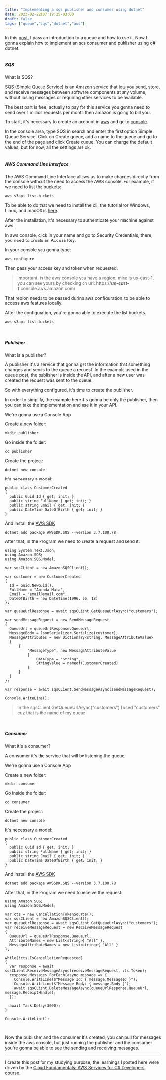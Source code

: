 ```yaml
---
title: "Implementing a sqs publisher and consumer using dotnet"
date: 2023-02-22T07:19:25-03:00
draft: false
tags: ["queue","sqs","dotnet","aws"]
---
```


In this [post](/queue), I pass an introduction to a queue and how to use it. Now I gonna explain how to implement an sqs consumer and publisher using c# dotnet.
<br/><br/>
##### SQS

What is SQS?

SQS (Simple Queue Service) is an Amazon service that lets you send, store, and receive messages between software components at any volume, without losing messages or requiring other services to be available.

The best part is free, actually to pay for this service you gonna need to send over 1 million requests per month then amazon is going to bill you.

To start, it's necessary to create an account in [aws](https://aws.amazon.com/) and go to [console](https://console.aws.amazon.com).

In the console area, type SQS in search and enter the first option Simple Queue Service.
Click on Create queue, add a name to the queue and go to the end of the page and click Create queue. You can change the default values, but for now, all the settings are ok.
<br/><br/>
##### AWS Command Line Interface

The AWS Command Line Interface allows us to make changes directly from the console without the need to access the AWS console.
For example, if we need to list the buckets:
```
aws s3api list-buckets
```

To be able to do that we need to install the cli, the tutorial for Windows, Linux, and macOS is [here](https://docs.aws.amazon.com/cli/latest/userguide/getting-started-install.html).

After the installation, it's necessary to authenticate your machine against aws.

In aws console, click in your name and go to Security Credentials, there, you need to create an Access Key.

In your console you gonna type:
```
aws configure
```

Then pass your access key and token when requested.

> Important, in the aws console you have a region, mine is us-east-1, you can see yours by checking on url: https://***us-east-1***.console.aws.amazon.com/

That region needs to be passed during aws configuration, to be able to access aws features locally.

After the configuration, you're gonna able to execute the list buckets. 
```
aws s3api list-buckets
```
<br/>

##### Publisher
What is a publisher?

A publisher it's a service that gonna get the information that something changes and sends to the queue a request.
In the example used in the queue post, the publisher is inside the API, and after a new user was created the request was sent to the queue.

So with everything configured, it's time to create the publisher.

In order to simplify, the example here it's gonna be only the publisher, then you can take the implementation and use it in your API.

We're gonna use a Console App

Create a new folder:
```
mkdir publisher
```
Go inside the folder:
```
cd publisher
```
Create the project:
```
dotnet new console
```

It's necessary a model:
```
public class CustomerCreated
{
  public Guid Id { get; init; }
  public string FullName { get; init; }
  public string Email { get; init; }
  public DateTime DateOfBirth { get; init; }
}
```

And install the [AWS SDK](https://www.nuget.org/packages/AWSSDK.SQS)
```
dotnet add package AWSSDK.SQS --version 3.7.100.78
``` 

After that, in the Program we need to create a request and send it:

```
using System.Text.Json;
using Amazon.SQS;
using Amazon.SQS.Model;

var sqsCLient = new AmazonSQSClient();

var customer = new CustomerCreated
{
  Id = Guid.NewGuid(),
  FullName = "Amanda Mata",
  Email = "email@email.com",
  DateOfBirth = new DateTime(1996, 06, 18)
};

var queueUrlResponse = await sqsCLient.GetQueueUrlAsync("customers");

var sendMessageRequest = new SendMessageRequest
{
  QueueUrl = queueUrlResponse.QueueUrl, 
  MessageBody = JsonSerializer.Serialize(customer),
  MessageAttributes = new Dictionary<string, MessageAttributeValue>
  {
      {
          "MessageType", new MessageAttributeValue
          {
              DataType = "String", 
              StringValue = nameof(CustomerCreated)
          }
      }
  }
};

var response = await sqsCLient.SendMessageAsync(sendMessageRequest);

Console.WriteLine();
```

> In the sqsCLient.GetQueueUrlAsync("customers") I used "customers" cuz that is the name of my queue

<br/>

##### Consumer
What it's a consumer? 

A consumer it's the service that will be listening the queue.

We're gonna use a Console App

Create a new folder:
```
mkdir consumer
```
Go inside the folder:
```
cd consumer
```
Create the project:
```
dotnet new console
```

It's necessary a model:
```
public class CustomerCreated
{
  public Guid Id { get; init; }
  public string FullName { get; init; }
  public string Email { get; init; }
  public DateTime DateOfBirth { get; init; }
}
```

And install the [AWS SDK](https://www.nuget.org/packages/AWSSDK.SQS)
```
dotnet add package AWSSDK.SQS --version 3.7.100.78
```

After that, in the Program we need to receive the request:

```
using Amazon.SQS;
using Amazon.SQS.Model;
	 
var cts = new CancellationTokenSource();
var sqsCLient = new AmazonSQSClient();
var queueUrlResponse = await sqsCLient.GetQueueUrlAsync("customers");
var receiveMessageRequest = new ReceiveMessageRequest
{
  QueueUrl = queueUrlResponse.QueueUrl,
  AttributeNames = new List<string>{ "All" },
  MessageAttributeNames = new List<string>{ "All" }
};
	 
while(!cts.IsCancellationRequested)
{
  var response = await sqsCLient.ReceiveMessageAsync(receiveMessageRequest, cts.Token);
  response.Messages.ForEach(async message => {
    Console.WriteLine($"Message Id: { message.MessageId }");
    Console.WriteLine($"Message Body: { message.Body }");
    await sqsCLient.DeleteMessageAsync(queueUrlResponse.QueueUrl, message.ReceiptHandle);
  });

  await Task.Delay(3000);
}

Console.WriteLine();
```
<br/>

Now the publisher and the consumer It's created, you can pull for messages inside the aws console, but just running the publisher and the consumer you're gonna be able to see the sending and receiving messages.
___

I create this post for my studying purpose, the learnings I posted here were driven by the [Cloud Fundamentals: AWS Services for C# Developers course](https://nickchapsas.com/p/cloud-fundamentals-aws-services-for-c-developers).

